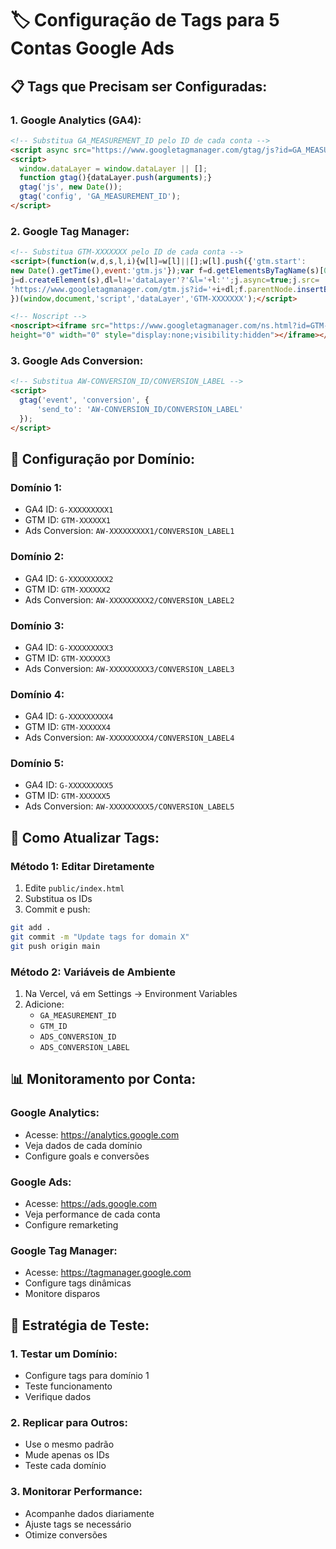 # 🏷️ Configuração de Tags para 5 Contas Google Ads

## 📋 **Tags que Precisam ser Configuradas:**

### **1. Google Analytics (GA4):**
```html
<!-- Substitua GA_MEASUREMENT_ID pelo ID de cada conta -->
<script async src="https://www.googletagmanager.com/gtag/js?id=GA_MEASUREMENT_ID"></script>
<script>
  window.dataLayer = window.dataLayer || [];
  function gtag(){dataLayer.push(arguments);}
  gtag('js', new Date());
  gtag('config', 'GA_MEASUREMENT_ID');
</script>
```

### **2. Google Tag Manager:**
```html
<!-- Substitua GTM-XXXXXXX pelo ID de cada conta -->
<script>(function(w,d,s,l,i){w[l]=w[l]||[];w[l].push({'gtm.start':
new Date().getTime(),event:'gtm.js'});var f=d.getElementsByTagName(s)[0],
j=d.createElement(s),dl=l!='dataLayer'?'&l='+l:'';j.async=true;j.src=
'https://www.googletagmanager.com/gtm.js?id='+i+dl;f.parentNode.insertBefore(j,f);
})(window,document,'script','dataLayer','GTM-XXXXXXX');</script>

<!-- Noscript -->
<noscript><iframe src="https://www.googletagmanager.com/ns.html?id=GTM-XXXXXXX"
height="0" width="0" style="display:none;visibility:hidden"></iframe></noscript>
```

### **3. Google Ads Conversion:**
```html
<!-- Substitua AW-CONVERSION_ID/CONVERSION_LABEL -->
<script>
  gtag('event', 'conversion', {
      'send_to': 'AW-CONVERSION_ID/CONVERSION_LABEL'
  });
</script>
```

## 🎯 **Configuração por Domínio:**

### **Domínio 1:**
- GA4 ID: `G-XXXXXXXXX1`
- GTM ID: `GTM-XXXXXX1`
- Ads Conversion: `AW-XXXXXXXXX1/CONVERSION_LABEL1`

### **Domínio 2:**
- GA4 ID: `G-XXXXXXXXX2`
- GTM ID: `GTM-XXXXXX2`
- Ads Conversion: `AW-XXXXXXXXX2/CONVERSION_LABEL2`

### **Domínio 3:**
- GA4 ID: `G-XXXXXXXXX3`
- GTM ID: `GTM-XXXXXX3`
- Ads Conversion: `AW-XXXXXXXXX3/CONVERSION_LABEL3`

### **Domínio 4:**
- GA4 ID: `G-XXXXXXXXX4`
- GTM ID: `GTM-XXXXXX4`
- Ads Conversion: `AW-XXXXXXXXX4/CONVERSION_LABEL4`

### **Domínio 5:**
- GA4 ID: `G-XXXXXXXXX5`
- GTM ID: `GTM-XXXXXX5`
- Ads Conversion: `AW-XXXXXXXXX5/CONVERSION_LABEL5`

## 🔄 **Como Atualizar Tags:**

### **Método 1: Editar Diretamente**
1. Edite `public/index.html`
2. Substitua os IDs
3. Commit e push:
```bash
git add .
git commit -m "Update tags for domain X"
git push origin main
```

### **Método 2: Variáveis de Ambiente**
1. Na Vercel, vá em Settings → Environment Variables
2. Adicione:
   - `GA_MEASUREMENT_ID`
   - `GTM_ID`
   - `ADS_CONVERSION_ID`
   - `ADS_CONVERSION_LABEL`

## 📊 **Monitoramento por Conta:**

### **Google Analytics:**
- Acesse: https://analytics.google.com
- Veja dados de cada domínio
- Configure goals e conversões

### **Google Ads:**
- Acesse: https://ads.google.com
- Veja performance de cada conta
- Configure remarketing

### **Google Tag Manager:**
- Acesse: https://tagmanager.google.com
- Configure tags dinâmicas
- Monitore disparos

## 🎯 **Estratégia de Teste:**

### **1. Testar um Domínio:**
- Configure tags para domínio 1
- Teste funcionamento
- Verifique dados

### **2. Replicar para Outros:**
- Use o mesmo padrão
- Mude apenas os IDs
- Teste cada domínio

### **3. Monitorar Performance:**
- Acompanhe dados diariamente
- Ajuste tags se necessário
- Otimize conversões
